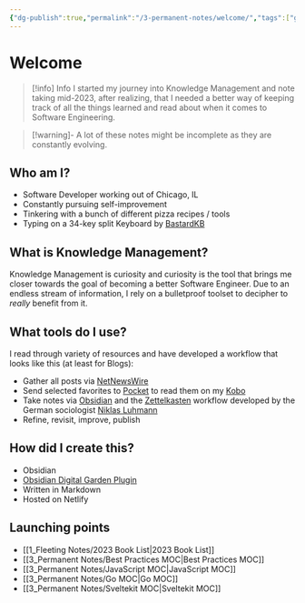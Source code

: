 ```yaml
---
{"dg-publish":true,"permalink":"/3-permanent-notes/welcome/","tags":["gardenEntry"],"created":"2023-08-02 14:54","updated":"2023-08-04 16:27"}
---
```


# Welcome

> [!info] Info
> I started my journey into Knowledge Management and note taking mid-2023, after realizing, that I needed a better way of keeping track of all the things learned and read about when it comes to Software Engineering.
> 

> [!warning]-
> A lot of these notes might be incomplete as they are constantly evolving. 
## Who am I?
- Software Developer working out of Chicago, IL
- Constantly pursuing self-improvement
- Tinkering with a bunch of different pizza recipes / tools
- Typing on a 34-key split Keyboard by [BastardKB](https://bastardkb.com/)
## What is Knowledge Management?
Knowledge Management is curiosity and curiosity is the tool that brings me closer towards the goal of becoming a better Software Engineer. Due to an endless stream of information, I rely on a bulletproof toolset to decipher to *really* benefit from it.
## What tools do I use?
I read through variety of resources and have developed a workflow that looks like this (at least for Blogs):

- Gather all posts via [NetNewsWire](https://netnewswire.com/)
- Send selected favorites to [Pocket](https://getpocket.com/en/) to read them on my [Kobo](https://www.kobo.com/)
- Take notes via [Obsidian]() and the [Zettelkasten](https://zettelkasten.de/introduction/) workflow developed by the German sociologist [Niklas Luhmann](https://niklas-luhmann-archiv.de/nachlass/zettelkasten)
- Refine, revisit, improve, publish
## How did I create this?
- Obsidian
- [Obsidian Digital Garden Plugin](https://dg-docs.ole.dev/)
- Written in Markdown
- Hosted on Netlify
## Launching points
- [[1_Fleeting Notes/2023 Book List\|2023 Book List]]
- [[3_Permanent Notes/Best Practices MOC\|Best Practices MOC]]
- [[3_Permanent Notes/JavaScript MOC\|JavaScript MOC]]
- [[3_Permanent Notes/Go MOC\|Go MOC]]
- [[3_Permanent Notes/Sveltekit MOC\|Sveltekit MOC]]